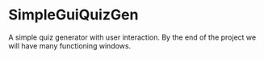 # SimpleGuiQuizGen
A simple quiz generator with user interaction.
By the end of the project we will have many functioning windows.








